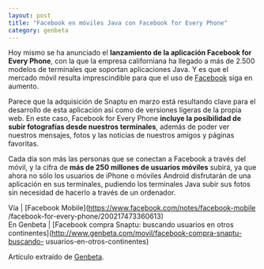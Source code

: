 ```yaml
---
layout: post
title: "Facebook en móviles Java con Facebook for Every Phone"
category: genbeta
---
```




Hoy mismo se ha anunciado el **lanzamiento de la aplicación Facebook for Every
Phone**, con la que la empresa californiana ha llegado a más de 2.500 modelos
de terminales que soportan aplicaciones Java. Y es que el mercado móvil
resulta imprescindible para que el uso de
[Facebook](http://www.genbeta.com/productos/aplicaciones-sociales/facebook)
siga en aumento.

Parece que la adquisición de Snaptu en marzo está resultando clave para el
desarrollo de esta aplicación así como de versiones ligeras de la propia web.
En este caso, Facebook for Every Phone **incluye la posibilidad de subir
fotografías desde nuestros terminales**, además de poder ver nuestros
mensajes, fotos y las noticias de nuestros amigos y páginas favoritas.

Cada día son más las personas que se conectan a Facebook a través del móvil, y
la cifra de **más de 250 millones de usuarios móviles** subirá, ya que ahora
no sólo los usuarios de iPhone o móviles Android disfrutarán de una aplicación
en sus terminales, pudiendo los terminales Java subir sus fotos sin necesidad
de hacerlo a través de un ordenador.

Vía | [Facebook Mobile](https://www.facebook.com/notes/facebook-mobile
/facebook-for-every-phone/200217473360613)  
En Genbeta | [Facebook compra Snaptu: buscando usuarios en otros
continentes](http://www.genbeta.com/movil/facebook-compra-snaptu-buscando-
usuarios-en-otros-continentes)

Artículo extraído de [Genbeta](http://www.genbeta.com).